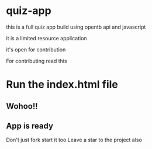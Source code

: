 # quiz-app
this is a full quiz app build using opentb api and javascript




it is a limited resource application 



it's open for contribution


For contributing read this
# Run the index.html file

## Wohoo!!
## App is ready
Don't just fork start it too
Leave a star to the project also
